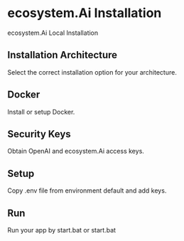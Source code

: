# ecosystem.Ai Installation
ecosystem.Ai Local Installation

## Installation Architecture

Select the correct installation option for your architecture.

## Docker

Install or setup Docker.

## Security Keys

Obtain OpenAI and ecosystem.Ai access keys.

## Setup

Copy .env file from environment default and add keys.

## Run

Run your app by start.bat or start.bat
